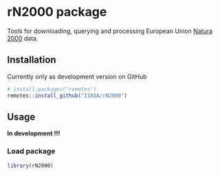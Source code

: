 
<!-- README.md is generated from README.Rmd. Please edit that file -->

# rN2000 package

<!-- <a href='https://github.com/iiasa/rN2000'><img src="man/figures/logo.png" align="right"height=140/></a> --->

Tools for downloading, querying and processing European Union [Natura
2000](https://ec.europa.eu/environment/nature/natura2000/data/index_en.htm)
data.

## Installation

Currently only as development version on GitHub

``` r
# install.packages("remotes")
remotes::install_github("IIASA/rN2000")
```

## Usage

**In development !!!**

### Load package

``` r
library(rN2000)
```
